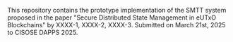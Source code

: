 This repository contains the prototype implementation of the SMTT system proposed in the paper "Secure Distributed State Management in eUTxO Blockchains" by XXXX-1, XXXX-2, XXXX-3.
Submitted on March 21st, 2025 to CISOSE DAPPS 2025.
